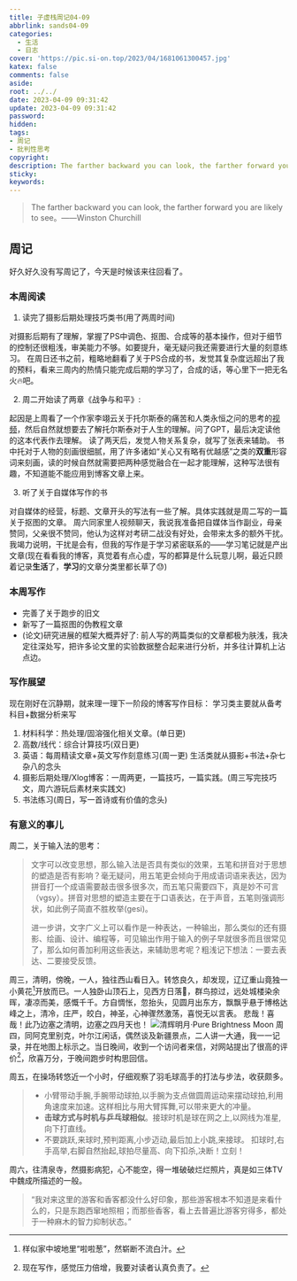 ```yaml
---
title: 子虚栈周记04-09
abbrlink: sands04-09
categories:
  - 生活
  - 日志
cover: 'https://pic.si-on.top/2023/04/1681061300457.jpg'
katex: false
comments: false
aside: 
root: ../../
date: 2023-04-09 09:31:42
update: 2023-04-09 09:31:42
password:
hidden:
tags:
- 周记
- 批判性思考
copyright:
description: The farther backward you can look, the farther forward you are likely to see。
sticky:
keywords:
---
```


>The farther backward you can look, the farther forward you are likely to see。——Winston Churchill
## 周记
好久好久没有写周记了，今天是时候该来往回看了。
### 本周阅读
1. 读完了摄影后期处理技巧类书(用了两周时间)

对摄影后期有了理解，掌握了PS中调色、抠图、合成等的基本操作，但对于细节的控制还很粗浅，审美能力不够。如要提升，毫无疑问我还需要进行大量的刻意练习。
在周日还书之前，粗略地翻看了关于PS合成的书，发觉其复杂度远超出了我的预料，看来三周内的热情只能完成后期的学习了，合成的话，等心里下一把无名火🔥吧。

2. 周二开始读了两章《战争与和平》:

起因是上周看了一个作家李翊云关于托尔斯泰的痛苦和人类永恒之问的思考的[视频](https://www.yxgapp.com/leo-tolstoys-lessons-on-failure-identity-and-asking-why-or-yiyun-li-hope-and-optimism/)，然后自然就想要去了解托尔斯泰对于人生的理解。问了GPT，最后决定读他的这本代表作去理解。
读了两天后，发觉人物关系复杂，就写了张表来辅助。
书中托对于人物的刻画很细腻，用了许多诸如“关心又有略有优越感”之类的**双重**形容词来刻画，读的时候自然就需要把两种感觉融合在一起才能理解，这种写法很有趣，不知道能不能应用到博客文章上来。

3. 听了关于自媒体写作的书

对自媒体的经营，标题、文章开头的写法有一些了解。具体实践就是周二写的一篇关于抠图的文章。
周六同家里人视频聊天，我说我准备把自媒体当作副业，母亲赞同，父亲很不赞同，他认为这样对考研二战没有好处，会带来太多的额外干扰。我竭力说明，干扰是会有，但我的写作是于学习紧密联系的——学习笔记就是产出文章(现在看看我的博客，真觉着有点心虚，写的都算是什么玩意儿啊，最近只顾着记录**生活**了，**学习**的文章分类里都长草了😓)

### 本周写作
- 完善了关于跑步的旧文
- 新写了一篇抠图的伪教程文章
- (论文)研究进展的框架大概弄好了: 前人写的两篇类似的文章都极为肤浅，我决定往深处写，把许多论文里的实验数据整合起来进行分析，并多往计算机上沾点边。
### 写作展望
现在刚好在沉静期，就来理一理下一阶段的博客写作目标：
学习类主要就从备考科目+数据分析来写
1. 材料科学：热处理/固溶强化相关文章。(单日更)
2. 高数/线代：综合计算技巧(双日更)
3. 英语：每周精读文章+英文写作刻意练习(周一更)
生活类就从摄影+书法+杂七杂八的念头
1. 摄影后期处理/Xlog博客：一周两更，一篇技巧，一篇实践。(周三写完技巧文，周六游玩后素材来实践文)
2. 书法练习(周日，写一首诗或有价值的念头)

### 有意义的事儿
周二，关于输入法的思考：
>文字可以改变思想，那么输入法是否具有类似的效果，五笔和拼音对于思想的塑造是否有影响？毫无疑问，用五笔更会倾向于用成语词语来表达，因为拼音打一个成语需要敲击很多很多次，而五笔只需要四下，真是妙不可言（vgsy）。拼音对思想的塑造主要在于口语表达，在于声音，五笔则强调形状，如此例子简直不胜枚举(gesi)。
>
>进一步讲，文字广义上可以看作是一种表达，一种输出，那么类似的还有摄影、绘画、设计、编程等，可见输出作用于输入的例子早就很多而且很常见了，那么如何善加利用这些表达，来辅助思考呢？粗浅记下想法：一要去表达、二要接受反馈。


周三，清明，傍晚，一人，独往西山看日入。转悠良久，却发现，辽辽重山竟独一小黄花[^1]开放而已。一人独卧山顶石上，见西方日落🌇，群鸟掠过，远处城楼染余晖，凄凉而美，感慨千千。方自惆怅，忽抬头，见圆月出东方，飘飘乎悬于博格达峰之上，清冷，庄严，皎白，神圣，心神骤然激荡，喜悦无以言表。
悲哉！喜哉！此乃边塞之清明，边塞之四月天也！
![清辉明月·Pure Brightness Moon](https://pic.si-on.top/2023/04/1681061300457.jpg)
周四，同阿克里别克，叶尔江闲话，偶然谈及新疆景点，二人讲一大通，我一一记录，并在地图上标示之。当日晚间，收到一个访问者来信，对网站提出了很高的评价[^2]，欣喜万分，于晚间跑步时构思回信。

周五，在操场转悠近一个小时，仔细观察了羽毛球高手的打法与步法，收获颇多。
>* 小臂带动手腕,手腕带动球拍,以手腕为支点做圆周运动来摆动球拍,利用角速度来加速。这样相比与用大臂挥舞,可以带来更大的冲量。
>* **击球方式与时机与乒乓球相似**。接球时机是球在网之上,以网线为准星,向下打直线。
>* 不要跳跃,来球时,预判距离,小步迈动,最后加上小跳,来接球。
>扣球时,右手高举,右脚自然抬起,球拍尽量高、向下扣杀,决断！立刻！


周六，往清泉寺，然摄影病犯，心不能空，得一堆破破烂烂照片，真是如三体TV中魏成所描述的一般。

>“我对来这里的游客和香客都没什么好印象，那些游客根本不知道是来看什么的，只是东跑西窜地照相；而那些香客，看上去普遍比游客穷得多，都处于一种麻木的智力抑制状态。”


[^1]: 样似家中坡地里“啦啦葱”，然崭断不流白汁。
[^2]: 现在写作，感觉压力倍增，我要对读者认真负责了。